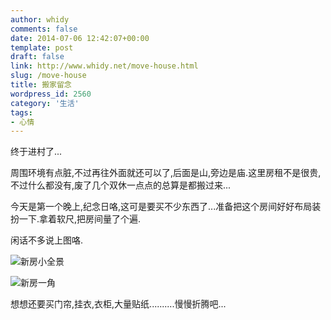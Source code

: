 ```yaml
---
author: whidy
comments: false
date: 2014-07-06 12:42:07+00:00
template: post
draft: false
link: http://www.whidy.net/move-house.html
slug: /move-house
title: 搬家留念
wordpress_id: 2560
category: '生活'
tags:
- 心情
---
```


终于进村了...

周围环境有点脏,不过再往外面就还可以了,后面是山,旁边是庙.这里房租不是很贵,不过什么都没有,废了几个双休一点点的总算是都搬过来...

今天是第一个晚上,纪念日咯,这可是要买不少东西了...准备把这个房间好好布局装扮一下.拿着软尺,把房间量了个遍.

闲话不多说上图咯.

![新房小全景](https://www.whidy.net/wp-content/uploads/2014/07/house_1-400x114.jpg)

![新房一角](https://www.whidy.net/wp-content/uploads/2014/07/house_2-400x300.jpg)

想想还要买门帘,挂衣,衣柜,大量贴纸..........慢慢折腾吧...
